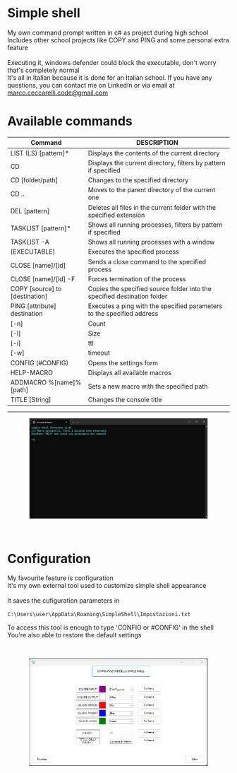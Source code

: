 
# Simple shell

My own command prompt written in c# as project during high school
<br>
Includes other school projects like COPY and PING and some personal extra feature
<br>
<br>
Executing it, windows defender could block the executable, don't worry that's completely normal
<br>
It's all in Italian because it is done for an Italian school. If you have any questions, you can contact me on LinkedIn or via email at 
<a href="malito:marco.ceccarelli.code@gmail.com
">marco.ceccarelli.code@gmail.com</a>
<br>

# Available commands

| Command  | DESCRIPTION |
| ------------- | ------------- |
|LIST (LS) [pattern]*|	Displays the contents of the current directory|
|CD	|Displays the current directory, filters by pattern if specified|
|CD [folder/path]	|Changes to the specified directory|
|CD ..	|Moves to the parent directory of the current one|
|DEL [pattern]	|Deletes all files in the current folder with the specified extension|
|TASKLIST [pattern]*|	Shows all running processes, filters by pattern if specified|
|TASKLIST -A	|Shows all running processes with a window|
|[EXECUTABLE]	|Executes the specified process|
|CLOSE [name]/[id]|	Sends a close command to the specified process|
|CLOSE [name]/[id] -F|	Forces termination of the process|
|COPY [source] to [destination]	|Copies the specified source folder into the specified destination folder|
|PING [attribute] destination	|Executes a ping with the specified parameters to the specified address|
|  [-n]|	Count
|  [-l]|	Size
|  [-i]|	ttl
|  [-w]|	timeout
|CONFIG (#CONFIG)	|Opens the settings form|
|HELP-MACRO|	Displays all available macros|
|ADDMACRO %[name]% [path]	|Sets a new macro with the specified path|
|TITLE [String]	|Changes the console title|

<hr style="border: none; height: 1px;">

<p align="center">
    <img src="./Imgs/Shell.png" width="80%"/>
</p>

<!-- <hr style="border: none; height: 1px;"> -->
<br>

# Configuration

My favourite feature is configuration
<br>
It's my own external tool used to customize simple shell appearance
<br>
<br>
It saves the cufiguration parameters in 

```
C:\Users\user\AppData\Roaming\SimpleShell\Impostazioni.txt
```

To access this tool is enough to type 'CONFIG or #CONFIG' in the shell
<br>
You're also able to restore the default settings

<br>

<p align="center">
    <img src="./Imgs/Configuration.png" width="80%"/>
</p>
